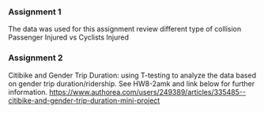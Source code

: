 ### Assignment 1 
The data was used for this assignment review different type of collision Passenger Injured vs Cyclists Injured

### Assignment 2
Citibike and Gender Trip Duration: using T-testing to analyze the data based on gender trip duration/ridership. See HW8-2amk and link below for further information. 
https://www.authorea.com/users/249389/articles/335485--citibike-and-gender-trip-duration-mini-project
